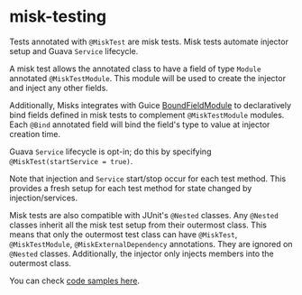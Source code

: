 # misk-testing

Tests annotated with `@MiskTest` are misk tests. Misk tests automate injector setup and Guava
`Service` lifecycle.

A misk test allows the annotated class to have a field of type `Module` annotated
`@MiskTestModule`. This module will be used to create the injector and inject any other fields.

Additionally, Misks integrates with
Guice [BoundFieldModule](https://github.com/google/guice/wiki/BoundFields#binding-fields-using-boundfieldmodule)
to declaratively bind fields defined in misk tests to complement `@MiskTestModule` modules.
Each `@Bind` annotated field will bind the field's type to value at injector creation time.

Guava `Service` lifecycle is opt-in; do this by specifying `@MiskTest(startService = true)`.

Note that injection and `Service` start/stop occur for each test method. This provides a fresh setup
for each test method for state changed by injection/services.

Misk tests are also compatible with JUnit's `@Nested` classes. Any `@Nested` classes inherit all the
misk test setup from their outermost class. This means that only the outermost test class can have
`@MiskTest`, `@MiskTestModule`, `@MiskExternalDependency` annotations. They are ignored on `@Nested`
classes. Additionally, the injector only injects members into the outermost class.

You can check [code samples here](./src/test/kotlin/misk/testing).
